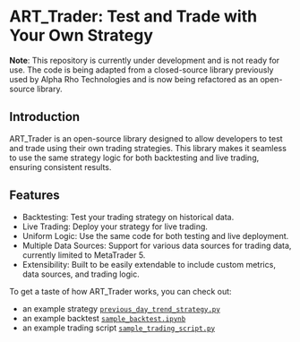 # ART_Trader: Test and Trade with Your Own Strategy

__Note__: This repository is currently under development and is not ready for use. The code is being adapted from a closed-source library previously used by Alpha Rho Technologies and is now being refactored as an open-source library.

## Introduction
ART_Trader is an open-source library designed to allow developers to test and trade using their own trading strategies. This library makes it seamless to use the same strategy logic for both backtesting and live trading, ensuring consistent results.

## Features
- Backtesting: Test your trading strategy on historical data.
- Live Trading: Deploy your strategy for live trading.
- Uniform Logic: Use the same code for both testing and live deployment.
- Multiple Data Sources: Support for various data sources for trading data, currently limited to MetaTrader 5.
- Extensibility: Built to be easily extendable to include custom metrics, data sources, and trading logic.


To get a taste of how ART_Trader works, you can check out:
- an example strategy [`previous_day_trend_strategy.py`](examples/strategies/previous_day_trend_strategy.py)
- an example backtest [`sample_backtest.ipynb`](examples/sample_backtest.ipynb)
- an example trading script [`sample_trading_script.py`](examples/sample_trading_script.py)
